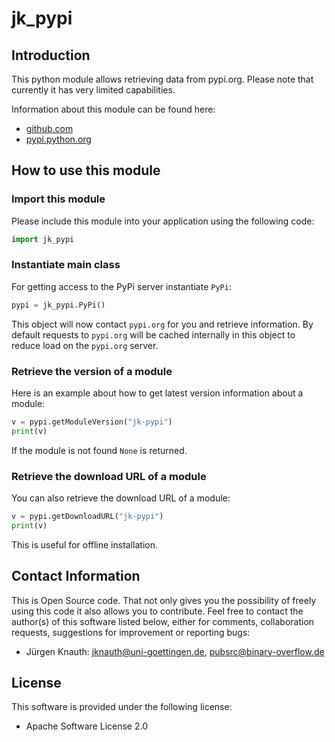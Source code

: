 jk_pypi
==========

Introduction
------------

This python module allows retrieving data from pypi.org. Please note that currently it has very limited capabilities.

Information about this module can be found here:

* [github.com](https://github.com/jkpubsrc/python-module-jk-pypi)
* [pypi.python.org](https://pypi.python.org/pypi/jk_pypi)

How to use this module
----------------------

### Import this module

Please include this module into your application using the following code:

```python
import jk_pypi
```

### Instantiate main class

For getting access to the PyPi server instantiate `PyPi`:

```python
pypi = jk_pypi.PyPi()
```

This object will now contact `pypi.org` for you and retrieve information. By default requests to `pypi.org` will be cached internally
in this object to reduce load on the `pypi.org` server.

### Retrieve the version of a module

Here is an example about how to get latest version information about a module:

```python
v = pypi.getModuleVersion("jk-pypi")
print(v)
```

If the module is not found `None` is returned.

### Retrieve the download URL of a module

You can also retrieve the download URL of a module:

```python
v = pypi.getDownloadURL("jk-pypi")
print(v)
```

This is useful for offline installation.

Contact Information
-------------------

This is Open Source code. That not only gives you the possibility of freely using this code it also
allows you to contribute. Feel free to contact the author(s) of this software listed below, either
for comments, collaboration requests, suggestions for improvement or reporting bugs:

* Jürgen Knauth: jknauth@uni-goettingen.de, pubsrc@binary-overflow.de

License
-------

This software is provided under the following license:

* Apache Software License 2.0



